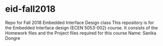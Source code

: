 # eid-fall2018
Repo for Fall 2018 Embedded Interface Design class
This repository is for the Embedded Interface design (ECEN 5053-002) course.
It consists of the Homework files and the Project files required for this course
Name: Sanika Dongre
